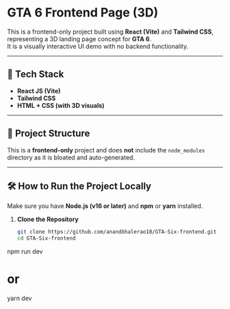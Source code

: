 # GTA 6 Frontend Page (3D)

This is a frontend-only project built using **React (Vite)** and **Tailwind CSS**, representing a 3D landing page concept for **GTA 6**.  
It is a visually interactive UI demo with no backend functionality.

---

## 🚀 Tech Stack

- **React JS (Vite)**
- **Tailwind CSS**
- **HTML + CSS (with 3D visuals)**

---

## 📁 Project Structure

This is a **frontend-only** project and does **not** include the `node_modules` directory as it is bloated and auto-generated.

---

## 🛠️ How to Run the Project Locally

Make sure you have **Node.js (v16 or later)** and **npm** or **yarn** installed.

1. **Clone the Repository**
   ```bash
   git clone https://github.com/anandbhalerao18/GTA-Six-frontend.git
   cd GTA-Six-frontend
npm run dev
# or
yarn dev
